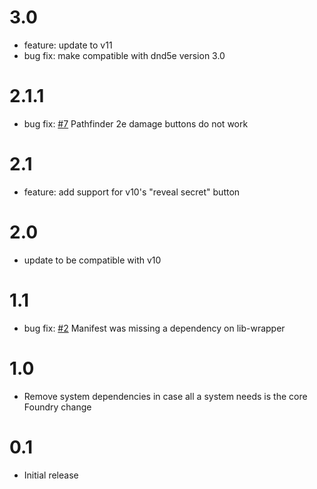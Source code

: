 # 3.0

- feature: update to v11
- bug fix: make compatible with dnd5e version 3.0

# 2.1.1

- bug fix: [#7](https://github.com/kaelad02/show-secrets/issues/7) Pathfinder 2e damage buttons do not work

# 2.1

- feature: add support for v10's "reveal secret" button

# 2.0

- update to be compatible with v10

# 1.1

- bug fix: [#2](https://github.com/kaelad02/show-secrets/issues/2) Manifest was missing a dependency on lib-wrapper

# 1.0

- Remove system dependencies in case all a system needs is the core Foundry change

# 0.1

- Initial release

